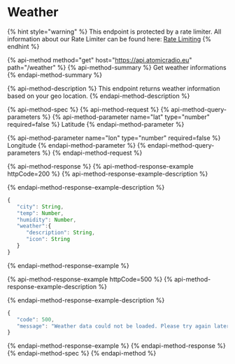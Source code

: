 # Weather

{% hint style="warning" %}
This endpoint is protected by a rate limiter. All information about our Rate Limiter can be found here: [Rate Limiting](https://docs.atomicradio.eu/resources/ratelimits)
{% endhint %}

{% api-method method="get" host="https://api.atomicradio.eu" path="/weather" %}
{% api-method-summary %}
Get weather informations
{% endapi-method-summary %}

{% api-method-description %}
This endpoint returns weather information based on your geo location.
{% endapi-method-description %}

{% api-method-spec %}
{% api-method-request %}
{% api-method-query-parameters %}
{% api-method-parameter name="lat" type="number" required=false %}
Latitude
{% endapi-method-parameter %}

{% api-method-parameter name="lon" type="number" required=false %}
Longitude
{% endapi-method-parameter %}
{% endapi-method-query-parameters %}
{% endapi-method-request %}

{% api-method-response %}
{% api-method-response-example httpCode=200 %}
{% api-method-response-example-description %}

{% endapi-method-response-example-description %}

```javascript
{
   "city": String,
   "temp": Number,
   "humidity": Number,
   "weather":{
      "description": String,
      "icon": String
   }
}
```
{% endapi-method-response-example %}

{% api-method-response-example httpCode=500 %}
{% api-method-response-example-description %}

{% endapi-method-response-example-description %}

```javascript
{
   "code": 500,
   "message": "Weather data could not be loaded. Please try again later."
}
```
{% endapi-method-response-example %}
{% endapi-method-response %}
{% endapi-method-spec %}
{% endapi-method %}




